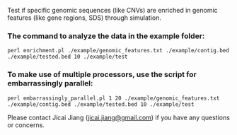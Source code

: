 Test if specific genomic sequences (like CNVs) are enriched in genomic features (like gene regions, SDS) through simulation.

### The command to analyze the data in the example folder:
```
perl enrichment.pl ./example/genomic_features.txt ./example/contig.bed ./example/tested.bed 10 ./example/test
```

### To make use of multiple processors, use the script for embarrassingly parallel:
```
perl embarrassingly_parallel.pl 1 20 ./example/genomic_features.txt ./example/contig.bed ./example/tested.bed 10 ./example/test
```

Please contact Jicai Jiang (jicai.jiang@gmail.com) if you have any questions or concerns.
